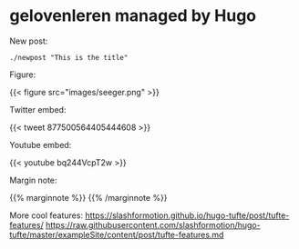 # gelovenleren managed by Hugo

New post:

`./newpost "This is the title"`

Figure:

{{< figure src="images/seeger.png" >}}

Twitter embed:

{{< tweet 877500564405444608 >}}

Youtube embed:

{{< youtube bq244VcpT2w >}}

Margin note:

{{% marginnote %}}
{{% /marginnote %}}

More cool features:
https://slashformotion.github.io/hugo-tufte/post/tufte-features/
https://raw.githubusercontent.com/slashformotion/hugo-tufte/master/exampleSite/content/post/tufte-features.md

